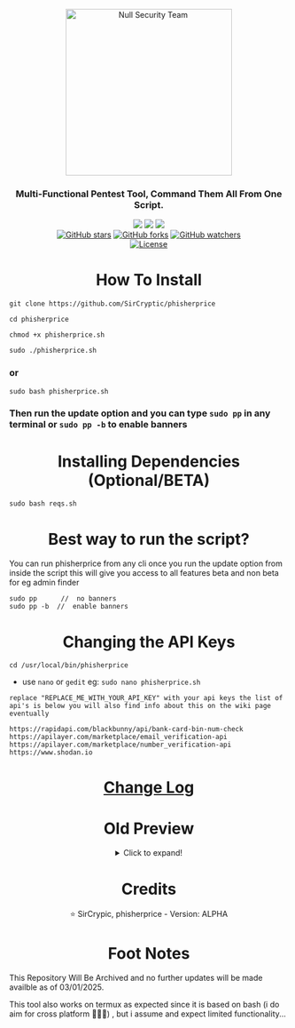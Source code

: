 <p align="center">
    <img width="300" src="https://user-images.githubusercontent.com/48811414/222840263-798ae8dc-a8c2-4f9c-a7e1-b08f49d37e45.png" alt="Null Security Team">
</p>
<h3 align="center"> Multi-Functional Pentest Tool, Command Them All From One Script.</h3>

<div align="center">
  <img src="https://user-images.githubusercontent.com/48811414/86191653-8233fb80-bb3f-11ea-8b2c-5e8737da4464.png">
  <img src="https://user-images.githubusercontent.com/48811414/86414182-29896d80-bcbb-11ea-9b0b-de6b57eb583d.png">
  <img src="https://user-images.githubusercontent.com/48811414/86414184-2a220400-bcbb-11ea-89a8-89890f2e3775.png">
</div>

<div align="center">
    <a href="https://github.com/sircryptic/phisherprice/stargazers"><img src="https://img.shields.io/github/stars/sircryptic/phisherprice.svg" alt="GitHub stars"></a>
    <a href="https://github.com/sircryptic/phisherprice/network"><img src="https://img.shields.io/github/forks/sircryptic/phisherprice.svg" alt="GitHub forks"></a>
    <a href="https://github.com/sircryptic/phisherprice/watchers"><img src="https://img.shields.io/github/watchers/sircryptic/phisherprice.svg?style=social" alt="GitHub watchers"></a>
    <br>
    <a href="https://github.com/sircryptic/phisherprice/blob/re-write/LICENSE.md"><img src="https://img.shields.io/badge/license-CUSTOM-green.svg" alt="License"></a>
</div>

<h1 align="center"> How To Install</h1>

```
git clone https://github.com/SirCryptic/phisherprice
```
```
cd phisherprice
```
```
chmod +x phisherprice.sh
```

```
sudo ./phisherprice.sh
```
### or
```
sudo bash phisherprice.sh
```
### Then run the update option and you can type ```sudo pp``` in any terminal or ```sudo pp -b``` to enable banners


<h1 align="center"> Installing Dependencies (Optional/BETA) </h1>

```
sudo bash reqs.sh
```

<h1 align="center"> Best way to run the script? </h1>

You can run phisherprice from any cli once you run the update option from inside the script this will give you access to all features beta and non beta for eg admin finder
```
sudo pp      //  no banners
sudo pp -b  //  enable banners
```



<h1 align="center"> Changing the API Keys </h1>

```
cd /usr/local/bin/phisherprice
```

- use `nano` or `gedit` eg: `sudo nano phisherprice.sh`
```
replace "REPLACE_ME_WITH_YOUR_API_KEY" with your api keys the list of api's is below you will also find info about this on the wiki page eventually

https://rapidapi.com/blackbunny/api/bank-card-bin-num-check
https://apilayer.com/marketplace/email_verification-api
https://apilayer.com/marketplace/number_verification-api
https://www.shodan.io
```

<h1 align="center">
  <a href="https://github.com/SirCryptic/phisherprice/blob/re-write/CHANGELOG.md">Change Log</a>
</h1>


<h1 align="center"> Old Preview</h1>

<center>

<details>
  <summary>Click to expand!</summary>
  
![phisherprice](https://user-images.githubusercontent.com/48811414/86302115-ad7e1f80-bbff-11ea-8da0-d3f7a6746eb2.gif)
  
</details>

</center>

<h1 align="center">  Credits </h1>

<p align="center">  ⭐ SirCrypic, phisherprice - Version: ALPHA</p>

  <h1 align="center"> Foot Notes</h1>

This Repository Will Be Archived and no further updates will be made availble as of 03/01/2025.

This tool also works on termux as expected since it is based on bash (i do aim for cross platform 🙋‍♂️✅) , but i assume and expect limited functionality...
